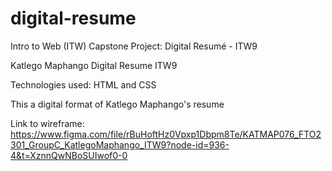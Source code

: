 # digital-resume
Intro to Web (ITW) Capstone Project: Digital Resumé - ITW9

Katlego Maphango Digital Resume ITW9

Technologies used:
HTML and CSS

This a digital format of Katlego Maphango's resume

Link to wireframe:
https://www.figma.com/file/rBuHoftHz0Vpxp1Dbpm8Te/KATMAP076_FTO2301_GroupC_KatlegoMaphango_ITW9?node-id=936-4&t=XznnQwNBoSUIwof0-0
